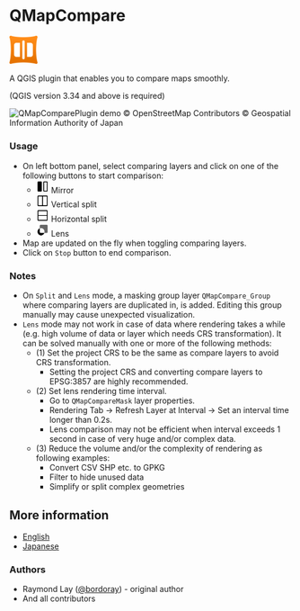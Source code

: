 # QMapCompare

<img src='./icon/icon.png' alt="QMapComparePlugin Icon" width="10%"><br>

A QGIS plugin that enables you to compare maps smoothly.

(QGIS version 3.34 and above is required)

<img src='./imgs/demo.gif' alt="QMapComparePlugin demo">
© OpenStreetMap Contributors
© Geospatial Information Authority of Japan

### Usage

- On left bottom panel, select comparing layers and click on one of the following buttons to start comparison:
  - <img src='./icon/compare_mirror.png' alt="QMapComparePlugin mirror Icon" width="5%"> Mirror
  - <img src='./icon/compare_split_vertical.png' alt="QMapComparePlugin vertical splitIcon" width="5%"> Vertical split
  - <img src='./icon/compare_split_horizontal.png' alt="QMapComparePlugin horizontal split Icon" width="5%"> Horizontal split
  - <img src='./icon/compare_lens.png' alt="QMapComparePlugin Lens Icon" width="5%"> Lens
- Map are updated on the fly when toggling comparing layers.
- Click on `Stop` button to end comparison.


### Notes
- On `Split` and `Lens` mode, a masking group layer `QMapCompare_Group` where comparing layers are duplicated in, is added. Editing this group manually may cause unexpected visualization.
- `Lens` mode may not work in case of data where rendering takes a while (e.g. high volume of data or layer which needs CRS transformation). It can be solved manually with one or more of the following methods:
  - (1) Set the project CRS to be the same as compare layers to avoid CRS transformation.
    - Setting the project CRS and converting compare layers to EPSG:3857 are highly recommended.
  - (2) Set lens rendering time interval.
    - Go to `QMapCompareMask` layer properties.
    - Rendering Tab -> Refresh Layer at Interval -> Set an interval time longer than 0.2s.
    - Lens comparison may not be efficient when interval exceeds 1 second in case of very huge and/or complex data.
  - (3) Reduce the volume and/or the complexity of rendering as following examples:
    - Convert CSV SHP etc. to GPKG
    - Filter to hide unused data
    - Simplify or split complex geometries

## More information
- [English](https://dev.to/mierune/seamlessly-compare-maps-on-qgis-with-the-qmapcompare-plugin-3186)
- [Japanese](https://qgis.mierune.co.jp/posts/howto_plugin_q-map-compare)

### Authors

- Raymond Lay ([@bordoray](https://github.com/bordoray)) - original author
- And all contributors

